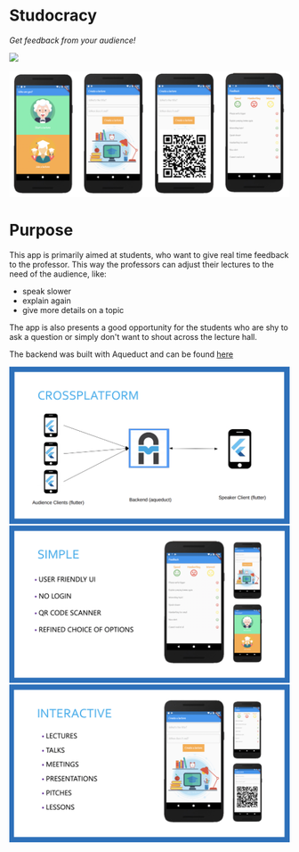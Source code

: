 # Studocracy
<i>Get feedback from your audience! </i><br>

[<img src="https://raw.githubusercontent.com/hlnstepanova/vocabulario/master/screenshots/google.png">](https://play.google.com/store/apps/details?id=de.tudresden.studocracy)

![description](assets/images/final_ui/description_noframe.png)

# Purpose
This app is primarily aimed at students, who want to give real time feedback to the professor.
This way the professors can adjust their lectures to the need of the audience, like:
* speak slower
* explain again
* give more details on a topic

The app is also presents a good opportunity for the students who are shy to ask a question or simply don't want to shout across the lecture hall.

The backend was built with Aqueduct and can be found [here](https://github.com/hlnstepanova/studocracy-backend)

![description](assets/images/final_ui/crossplatform.png)
![description](assets/images/final_ui/simple.png)
![description](assets/images/final_ui/interactive.png)

